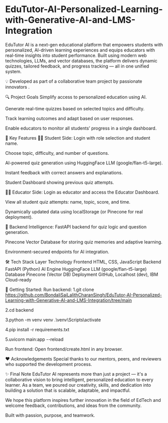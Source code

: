 # EduTutor-AI-Personalized-Learning-with-Generative-AI-and-LMS-Integration
EduTutor AI is a next-gen educational platform that empowers students with personalized, AI-driven learning experiences and equips educators with real-time insights into student performance. Built using modern web technologies, LLMs, and vector databases, the platform delivers dynamic quizzes, tailored feedback, and progress tracking — all in one unified system.

💡 Developed as part of a collaborative team project by passionate innovators .

🔍 Project Goals
Simplify access to personalized education using AI.

Generate real-time quizzes based on selected topics and difficulty.

Track learning outcomes and adapt based on user responses.

Enable educators to monitor all students’ progress in a single dashboard.

🧩 Key Features
👩‍🎓 Student Side:
Login with role selection and student name.

Choose topic, difficulty, and number of questions.

AI-powered quiz generation using HuggingFace LLM (google/flan-t5-large).

Instant feedback with correct answers and explanations.

Student Dashboard showing previous quiz attempts.

👨‍🏫 Educator Side:
Login as educator and access the Educator Dashboard.

View all student quiz attempts: name, topic, score, and time.

Dynamically updated data using localStorage (or Pinecone for real deployment).

💾 Backend Intelligence:
FastAPI backend for quiz logic and question generation.

Pinecone Vector Database for storing quiz memories and adaptive learning.

Environment-secured endpoints for AI integration.

🛠️ Tech Stack
Layer	Technology
Frontend	HTML, CSS, JavaScript
Backend	FastAPI (Python)
AI Engine	HuggingFace LLM (google/flan-t5-large)
Database	Pinecone (Vector DB)
Deployment	GitHub, Localhost (dev), IBM Cloud-ready

🚀 Getting Started:
Run backend:
1.git clone https://github.com/BondaliSaiLalithCharanSingh/EduTutor-AI-Personalized-Learning-with-Generative-AI-and-LMS-Integration/tree/main

2.cd backend

3.python -m venv venv
.\venv\Scripts\activate

4.pip install -r requirements.txt

5.uvicorn main:app --reload

Run frontend:
Open frontend/create.html in any browser.

❤️ Acknowledgements
Special thanks to our mentors, peers, and reviewers who supported the development process.

✨ Final Note
EduTutor AI represents more than just a project — it's a collaborative vision to bring intelligent, personalized education to every learner. As a team, we poured our creativity, skills, and dedication into building a solution that is scalable, adaptable, and impactful.

We hope this platform inspires further innovation in the field of EdTech and welcome feedback, contributions, and ideas from the community.

Built with passion, purpose, and teamwork.

